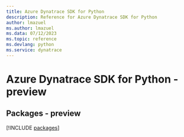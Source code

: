 ```yaml
---
title: Azure Dynatrace SDK for Python
description: Reference for Azure Dynatrace SDK for Python
author: lmazuel
ms.author: lmazuel
ms.data: 07/12/2023
ms.topic: reference
ms.devlang: python
ms.service: dynatrace
---
```

# Azure Dynatrace SDK for Python - preview
## Packages - preview
[!INCLUDE [packages](dynatrace-index.md)]